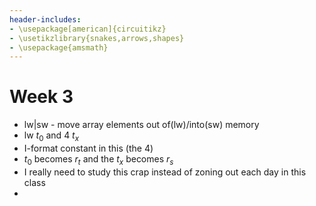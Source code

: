 ```yaml
---
header-includes:
- \usepackage[american]{circuitikz}
- \usetikzlibrary{snakes,arrows,shapes}
- \usepackage{amsmath}
---
```

# Week 3
* lw|sw - move array elements out of(lw)/into(sw) memory
* lw $t_0$ and 4 $t_x$
* I-format constant in this (the 4)
* $t_0$ becomes $r_t$ and the $t_x$ becomes $r_s$
* I really need to study this crap instead of zoning out each day in this class
* 
